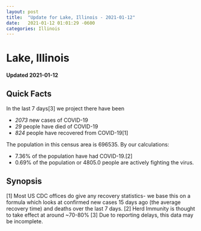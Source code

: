 ```yaml
---
layout: post
title:  "Update for Lake, Illinois - 2021-01-12"
date:   2021-01-12 01:01:29 -0600
categories: Illinois
---
```


# Lake, Illinois
#### Updated 2021-01-12

## Quick Facts

In the last 7 days[3] we project there have been
- *2073* new cases of COVID-19
- *29* people have died of COVID-19
- *824* people have recovered from COVID-19[1]

The population in this census area is 696535. By our calculations:
- 7.36% of the population have had COVID-19.[2]
- 0.69% of the population or 4805.0 people are actively fighting the virus.

## Synopsis




[1] Most US CDC offices do give any recovery statistics- we base this on a formula which looks at confirmed new cases
15 days ago (the average recovery time) and deaths over the last 7 days.
[2] Herd Immunity is thought to take effect at around ~70-80%
[3] Due to reporting delays, this data may be incomplete. 
    